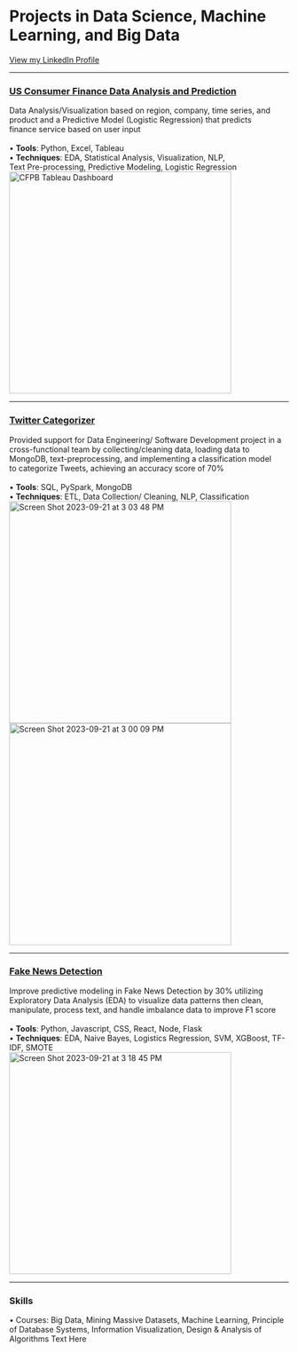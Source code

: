 # Projects in Data Science, Machine Learning, and Big Data <br>
<a href="https://www.linkedin.com/in/seung-p-094195105/">View my LinkedIn Profile</a>

---
### [US Consumer Finance Data Analysis and Prediction](https://github.com/SeungPang11/CFPB-Consumer-Finance-Data-Analysis-Visualization-and-Prediction/) <br>
Data Analysis/Visualization based on region, company, time series, and product and a Predictive Model (Logistic Regression) that predicts <br>
finance service based on user input<br><br>
• 	**Tools**: Python, Excel, Tableau <br>
• 	**Techniques**: EDA, Statistical Analysis, Visualization, NLP, <br> Text Pre-processing, Predictive Modeling, Logistic Regression  <br> 
<img width="400" alt="CFPB Tableau Dashboard" src="https://github.com/SeungPang11/SeungPang11.github.io/assets/67944800/03396300-78ed-41fc-a1c6-2a9bfc739103">

---
### [Twitter Categorizer](https://github.com/SeungPang11/Twitter-Categorizer-Data-Engineering-ML/) <br>
Provided support for Data Engineering/ Software Development project in a cross-functional team by 
collecting/cleaning data, loading data to MongoDB, text-preprocessing, and implementing a classification model <br>
to categorize Tweets, achieving an accuracy score of 70%
<br><br>
• 	**Tools**: SQL, PySpark, MongoDB <br>
• 	**Techniques**: ETL, Data Collection/ Cleaning, NLP, Classification <br> 
<img width="400" alt="Screen Shot 2023-09-21 at 3 03 48 PM" src="https://github.com/SeungPang11/SeungPang11.github.io/assets/67944800/73365c11-3a5a-40b3-874f-0f3e360e97ad"><br> 
<img width="400" alt="Screen Shot 2023-09-21 at 3 00 09 PM" src="https://github.com/SeungPang11/SeungPang11.github.io/assets/67944800/4104c255-5836-4994-9cee-b7666123a3bf">
<br>

---
### [Fake News Detection](https://github.com/SeungPang11/Fake-News-Detection-with-Maching-Learning/) <br>
Improve predictive modeling in Fake News Detection by 30% utilizing Exploratory Data Analysis (EDA) to visualize data patterns then clean, <br>
manipulate, process text, and handle imbalance data to improve F1 score 
<br><br>
• 	**Tools**: Python, Javascript, CSS, React, Node, Flask <br>
• 	**Techniques**: EDA, Naive Bayes, Logistics Regression, SVM, XGBoost, TF-IDF, SMOTE <br> 
<img width="400" alt="Screen Shot 2023-09-21 at 3 18 45 PM" src="https://github.com/SeungPang11/SeungPang11.github.io/assets/67944800/7a872686-4a42-409e-8d46-9d195d6a1c8f">
<br>

---
### Skills
• Courses: Big Data, Mining Massive Datasets, Machine Learning, Principle of Database Systems, Information Visualization, Design & Analysis of Algorithms
Text Here <br>


